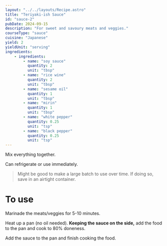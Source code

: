 ```yaml
---
layout: "../../layouts/Recipe.astro"
title: "Teriyaki-ish Sauce"
id: "sauce-2"
pubDate: 2024-09-15
description: "For sweet and savoury meats and veggies."
courseType: "sauce"
cuisine: "Japanese"
yield: 2
yieldUnit: "serving"
ingredients:
    - ingredients:
        - name: "soy sauce"
          quantity: 2
          unit: "tbsp"
        - name: "rice wine"
          quantity: 2
          unit: "tbsp"
        - name: "sesame oil"
          quantity: 1
          unit: "tbsp"
        - name: "mirin"
          quantity: 1
          unit: "tbsp"
        - name: "white pepper"
          quantity: 0.25
          unit: "tsp"
        - name: "black pepper"
          quantity: 0.25
          unit: "tsp"
---
```

Mix everything together.

Can refrigerate or use immediately.
> Might be good to make a large batch to use over time. If doing so, save in an airtight container.

# To use
Marinade the meats/veggies for 5-10 minutes.

Heat up a pan (no oil needed). **Keeping the sauce on the side,** add the food to the pan and cook to 80% doneness.

Add the sauce to the pan and finish cooking the food. 